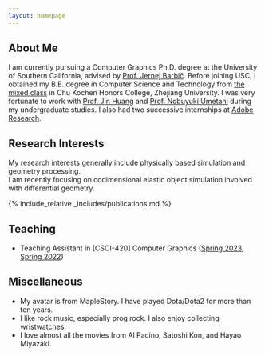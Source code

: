 ```yaml
---
layout: homepage
---
```


## About Me

I am currently pursuing a Computer Graphics Ph.D. degree at the University of Southern California, advised by [Prof. Jernej Barbič](https://viterbi-web.usc.edu/~jbarbic/). Before joining USC, I obtained my B.E. degree in Computer Science and Technology from [the mixed class](http://www.cis.umassd.edu/~hxu/alink/jclass/mixedclass.html) in Chu Kochen Honors College, Zhejiang University. I was very fortunate to work with [Prof. Jin Huang](http://www.cad.zju.edu.cn/home/hj/index.xml) and [Prof. Nobuyuki Umetani](https://cgenglab.github.io/en/authors/admin/) during my undergraduate studies. I also had two successive internships at [Adobe Research](https://research.adobe.com).


## Research Interests

My research interests generally include physically based simulation and geometry processing.  
I am recently focusing on codimensional elastic object simulation involved with differential geometry.


{% include_relative _includes/publications.md %}

<!--{% include_relative _includes/services.md %}-->

## Teaching
- Teaching Assistant in \[CSCI-420\] Computer Graphics ([Spring 2023](http://viterbi-web.usc.edu/~jbarbic/cs420-s23/), [Spring 2022](https://viterbi-web.usc.edu/~jbarbic/cs420-s22/))

## Miscellaneous
- My avatar is from MapleStory. I have played Dota/Dota2 for more than ten years.
- I like rock music, especially prog rock. I also enjoy collecting wristwatches.
- I love almost all the movies from Al Pacino, Satoshi Kon, and Hayao Miyazaki.
